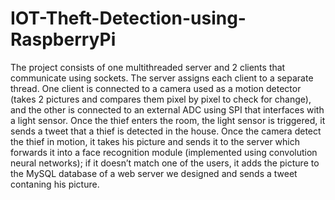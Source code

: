 # IOT-Theft-Detection-using-RaspberryPi

The project consists of one multithreaded server and 2 clients that communicate using sockets. 
The server assigns each client to a separate thread. 
One client is connected to a camera used as a motion detector (takes 2 pictures and compares them pixel by pixel to check for change), 
and the other is connected to an external ADC using SPI that interfaces with a light sensor. 
Once the thief enters the room, the light sensor is triggered, it sends a tweet that a thief is detected in the house. 
Once the camera detect the thief in motion, it takes his picture and sends it to the server which forwards it into a face recognition module (implemented using convolution neural networks); 
if it doesn’t match one of the users, it adds the picture to the MySQL database of a web server we designed and sends a tweet contaning his picture.
